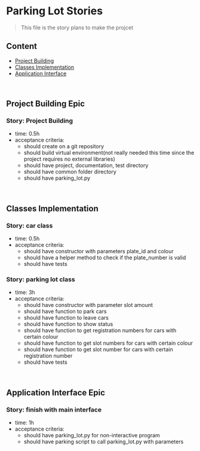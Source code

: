 # Parking Lot Stories
> This file is the story plans to make the projcet


## Content
* [Project Building](#pb)
* [Classes Implementation](#ci)
* [Application Interface](#ai)


<br/><a name="pb"></a>
## Project Building Epic

### Story: Project Building
* time: 0.5h
* acceptance criteria:
  - should create on a git repository
  - should build virtual environment(not really needed this time since the project requires no external libraries)
  - should have project, documentation, test directory
  - should have common folder directory
  - should have parking_lot.py


<br/><a name = "ci"></a>
## Classes Implementation

### Story: car class
* time: 0.5h
* acceptance criteria:
  - should have constructor with parameters plate_id and colour
  - should have a helper method to check if the plate_number is valid
  - should have tests

### Story: parking lot class
* time: 3h
* acceptance criteria:
  - should have constructor with parameter slot amount
  - should have function to park cars
  - should have function to leave cars
  - should have function to show status
  - should have function to get registration numbers for cars with certain colour
  - should have function to get slot numbers for cars with certain colour
  - should have function to get slot number for cars with certain registration number
  - should have tests


<br/><a name = "ai"></a>
## Application Interface Epic

### Story: finish with main interface
* time: 1h
* acceptance criteria:
  - should have parking_lot.py for non-interactive program
  - should have parking script to call parking_lot.py with parameters
